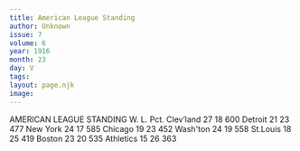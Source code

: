 ```yaml
---
title: American League Standing
author: Unknown
issue: 7
volume: 6
year: 1916
month: 23
day: V
tags:
layout: page.njk
image:
---
```

AMERICAN LEAGUE STANDING       W. L. Pct. Clev’land 27 18 600 Detroit 21 23 477 New York 24 17 585 Chicago 19 23 452 Wash'ton 24 19 558 St.Louis 18 25 419 Boston 23 20 535 Athletics 15 26 363    


